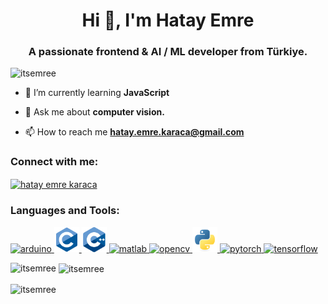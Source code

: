 <h1 align="center">Hi 👋, I'm Hatay Emre</h1>
<h3 align="center">A passionate frontend & AI / ML developer from Türkiye.</h3>

<p align="left"> <img src="https://komarev.com/ghpvc/?username=itsemree&label=Profile%20views&color=0e75b6&style=flat" alt="itsemree" /> </p>

- 🌱 I’m currently learning **JavaScript**

- 💬 Ask me about **computer vision.**

- 📫 How to reach me **hatay.emre.karaca@gmail.com**

<h3 align="left">Connect with me:</h3>
<p align="left">
<a href="https://linkedin.com/in/hatay emre karaca" target="blank"><img align="center" src="https://raw.githubusercontent.com/rahuldkjain/github-profile-readme-generator/master/src/images/icons/Social/linked-in-alt.svg" alt="hatay emre karaca" height="30" width="40" /></a>
</p>

<h3 align="left">Languages and Tools:</h3>
<p align="left"> <a href="https://www.arduino.cc/" target="_blank" rel="noreferrer"> <img src="https://cdn.worldvectorlogo.com/logos/arduino-1.svg" alt="arduino" width="40" height="40"/> </a> <a href="https://www.cprogramming.com/" target="_blank" rel="noreferrer"> <img src="https://raw.githubusercontent.com/devicons/devicon/master/icons/c/c-original.svg" alt="c" width="40" height="40"/> </a> <a href="https://www.w3schools.com/cpp/" target="_blank" rel="noreferrer"> <img src="https://raw.githubusercontent.com/devicons/devicon/master/icons/cplusplus/cplusplus-original.svg" alt="cplusplus" width="40" height="40"/> </a> <a href="https://www.mathworks.com/" target="_blank" rel="noreferrer"> <img src="https://upload.wikimedia.org/wikipedia/commons/2/21/Matlab_Logo.png" alt="matlab" width="40" height="40"/> </a> <a href="https://opencv.org/" target="_blank" rel="noreferrer"> <img src="https://www.vectorlogo.zone/logos/opencv/opencv-icon.svg" alt="opencv" width="40" height="40"/> </a> <a href="https://www.python.org" target="_blank" rel="noreferrer"> <img src="https://raw.githubusercontent.com/devicons/devicon/master/icons/python/python-original.svg" alt="python" width="40" height="40"/> </a> <a href="https://pytorch.org/" target="_blank" rel="noreferrer"> <img src="https://www.vectorlogo.zone/logos/pytorch/pytorch-icon.svg" alt="pytorch" width="40" height="40"/> </a> <a href="https://www.tensorflow.org" target="_blank" rel="noreferrer"> <img src="https://www.vectorlogo.zone/logos/tensorflow/tensorflow-icon.svg" alt="tensorflow" width="40" height="40"/> </a> </p>

<p><img align="left" src="https://github-readme-stats.vercel.app/api/top-langs?username=itsemree&show_icons=true&locale=en&layout=compact" alt="itsemree" /></p>

<p>&nbsp;<img align="center" src="https://github-readme-stats.vercel.app/api?username=itsemree&show_icons=true&locale=en" alt="itsemree" /></p>

<p><img align="center" src="https://github-readme-streak-stats.herokuapp.com/?user=itsemree&" alt="itsemree" /></p>
